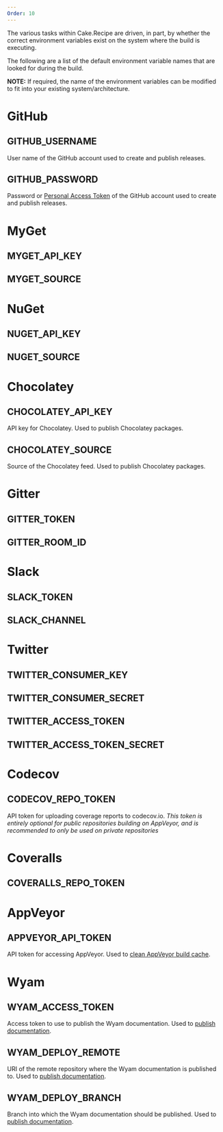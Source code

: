 ```yaml
---
Order: 10
---
```


The various tasks within Cake.Recipe are driven, in part, by whether the correct environment variables exist on the system where the build is executing.

The following are a list of the default environment variable names that are looked for during the build.

**NOTE:** If required, the name of the environment variables can be modified to fit into your existing system/architecture.

# GitHub

## GITHUB_USERNAME

User name of the GitHub account used to create and publish releases.

## GITHUB_PASSWORD

Password or [Personal Access Token](https://help.github.com/articles/creating-a-personal-access-token-for-the-command-line/) of the GitHub account used to create and publish releases.

# MyGet

## MYGET_API_KEY

## MYGET_SOURCE

# NuGet

## NUGET_API_KEY

## NUGET_SOURCE

# Chocolatey

## CHOCOLATEY_API_KEY

API key for Chocolatey. Used to publish Chocolatey packages.

## CHOCOLATEY_SOURCE

Source of the Chocolatey feed. Used to publish Chocolatey packages.

# Gitter

## GITTER_TOKEN

## GITTER_ROOM_ID

# Slack

## SLACK_TOKEN

## SLACK_CHANNEL

# Twitter

## TWITTER_CONSUMER_KEY

## TWITTER_CONSUMER_SECRET

## TWITTER_ACCESS_TOKEN

## TWITTER_ACCESS_TOKEN_SECRET

# Codecov

## CODECOV_REPO_TOKEN

API token for uploading coverage reports to codecov.io. *This token is entirely optional for public repositories building on AppVeyor, and is recommended to only be used on private repositories*

# Coveralls

## COVERALLS_REPO_TOKEN

# AppVeyor

## APPVEYOR_API_TOKEN

API token for accessing AppVeyor. Used to [clean AppVeyor build cache](../usage/cleaning-cache).

# Wyam

## WYAM_ACCESS_TOKEN

Access token to use to publish the Wyam documentation. Used to [publish documentation](../usage/publishing-documentation).

## WYAM_DEPLOY_REMOTE

URI of the remote repository where the Wyam documentation is published to. Used to [publish documentation](../usage/publishing-documentation).

## WYAM_DEPLOY_BRANCH

Branch into which the Wyam documentation should be published. Used to [publish documentation](../usage/publishing-documentation).